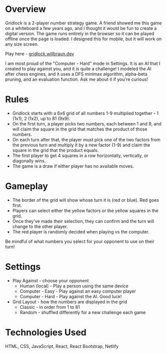 # Overview

Gridlock is a 2-player number strategy game. A friend showed me this game on a whiteboard a few years ago, and I thought it would be fun to create a digital version. The game runs entirely in the browser so it can be played offline once the page is loaded. I designed this for mobile, but it will work on any size screen.

Play here - [gridlock.willbraun.dev](https://gridlock.willbraun.dev)

I am most proud of the "Computer - Hard" mode in Settings. It is an AI that I created to play against you, and it is quite a challenge! I modeled the AI after chess engines, and it uses a DFS minimax algorithm, alpha-beta pruning, and an evaluation function. Ask me about it if you're curious!

# Rules

- Gridlock starts with a 6x6 grid of all numbers 1-9 multiplied together - 1 (1x1), 2 (1x2), up to 81 (9x9).
- On the first turn, a player picks two numbers, each between 1 and 9, and will claim the square in the grid that matches the product of those numbers.
- On each turn after that, the player must pick one of the two factors from the previous turn and multiply it by a new factor (1-9) and claim the square in the grid that the product equals.
- The first player to get 4 squares in a row horizontally, vertically, or diagonally wins.
- The game is a draw if either player has no available moves.

# Gameplay

- The border of the grid will show whose turn it is (red or blue). Red goes first.
- Players can select either the yellow factors or the yellow squares in the grid.
- Once they've made their selection, they can confirm and the turn will change to the other player.
- The red player is randomly decided when playing vs the computer.

Be mindful of what numbers you select for your opponent to use on their turn!

# Settings

- Play Against - choose your opponent
  - Human (local) - Play a person using the same device
  - Computer - Easy - Play against an easy computer player
  - Computer - Hard - Play against the AI. Good luck!
- Grid Layout - how the numbers are displayed in the grid
  - Classic - in order from 1 to 81
  - Random - shuffled differently for a new challenge each game

# Technologies Used

HTML, CSS, JavaScript, React, React Bootstrap, Netlify
